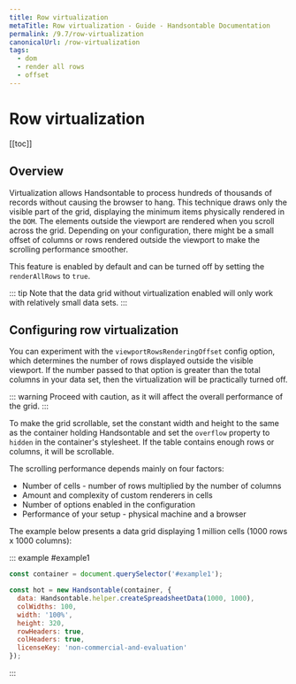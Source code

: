 ```yaml
---
title: Row virtualization
metaTitle: Row virtualization - Guide - Handsontable Documentation
permalink: /9.7/row-virtualization
canonicalUrl: /row-virtualization
tags:
  - dom
  - render all rows
  - offset
---
```


# Row virtualization

[[toc]]

## Overview

Virtualization allows Handsontable to process hundreds of thousands of records without causing the browser to hang. This technique draws only the visible part of the grid, displaying the minimum items physically rendered in the `DOM`. The elements outside the viewport are rendered when you scroll across the grid. Depending on your configuration, there might be a small offset of columns or rows rendered outside the viewport to make the scrolling performance smoother.

This feature is enabled by default and can be turned off by setting the `renderAllRows` to `true`.

::: tip
Note that the data grid without virtualization enabled will only work with relatively small data sets.
:::

## Configuring row virtualization

You can experiment with the `viewportRowsRenderingOffset` config option, which determines the number of rows displayed outside the visible viewport. If the number passed to that option is greater than the total columns in your data set, then the virtualization will be practically turned off.

::: warning
Proceed with caution, as it will affect the overall performance of the grid.
:::

To make the grid scrollable, set the constant width and height to the same as the container holding Handsontable and set the `overflow` property to `hidden` in the container's stylesheet. If the table contains enough rows or columns, it will be scrollable.

The scrolling performance depends mainly on four factors:

* Number of cells - number of rows multiplied by the number of columns
* Amount and complexity of custom renderers in cells
* Number of options enabled in the configuration
* Performance of your setup - physical machine and a browser

The example below presents a data grid displaying 1 million cells (1000 rows x 1000 columns):

::: example #example1
```js
const container = document.querySelector('#example1');

const hot = new Handsontable(container, {
  data: Handsontable.helper.createSpreadsheetData(1000, 1000),
  colWidths: 100,
  width: '100%',
  height: 320,
  rowHeaders: true,
  colHeaders: true,
  licenseKey: 'non-commercial-and-evaluation'
});
```
:::
